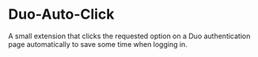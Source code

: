 # Duo-Auto-Click
A small extension that clicks the requested option on a Duo authentication page automatically to save some time when logging in.
